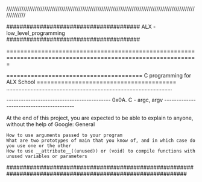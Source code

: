 /////////////////////////////////////////////////////////////////////////////////////////////////////////////

######################################## ALX - low_level_programming ########################################

=============================================================================================================

======================================= C programming for ALX School ========================================
.............................................................................................................

-------------------------------------------  0x0A. C - argc, argv -----------------------------------------



At the end of this project, you are expected to be able to explain to anyone, without the help of Google:
General
   
    How to use arguments passed to your program
    What are two prototypes of main that you know of, and in which case do you use one or the other
    How to use __attribute__((unused)) or (void) to compile functions with unused variables or parameters


##############################################################################################################